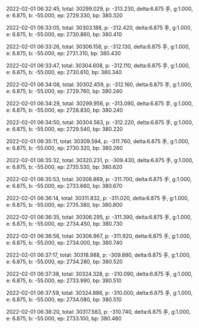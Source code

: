 2022-02-01 06:32:45, total: 30299.029, p: -313.230, delta:6.875 手, g:1.000, e: 6.875, b: -55.000, ep: 2729.330, bp: 380.320

2022-02-01 06:33:05, total: 30303.188, p: -312.420, delta:6.875 手, g:1.000, e: 6.875, b: -55.000, ep: 2730.860, bp: 380.410

2022-02-01 06:33:26, total: 30306.158, p: -312.130, delta:6.875 手, g:1.000, e: 6.875, b: -55.000, ep: 2731.310, bp: 380.430

2022-02-01 06:33:47, total: 30304.608, p: -312.110, delta:6.875 手, g:1.000, e: 6.875, b: -55.000, ep: 2730.610, bp: 380.340

2022-02-01 06:34:08, total: 30302.459, p: -312.160, delta:6.875 手, g:1.000, e: 6.875, b: -55.000, ep: 2729.760, bp: 380.240

2022-02-01 06:34:29, total: 30299.956, p: -313.090, delta:6.875 手, g:1.000, e: 6.875, b: -55.000, ep: 2728.830, bp: 380.240

2022-02-01 06:34:50, total: 30304.563, p: -312.220, delta:6.875 手, g:1.000, e: 6.875, b: -55.000, ep: 2729.540, bp: 380.220

2022-02-01 06:35:11, total: 30309.594, p: -311.760, delta:6.875 手, g:1.000, e: 6.875, b: -55.000, ep: 2730.320, bp: 380.260

2022-02-01 06:35:32, total: 30320.231, p: -309.430, delta:6.875 手, g:1.000, e: 6.875, b: -55.000, ep: 2735.530, bp: 380.620

2022-02-01 06:35:53, total: 30308.869, p: -311.700, delta:6.875 手, g:1.000, e: 6.875, b: -55.000, ep: 2733.660, bp: 380.670

2022-02-01 06:36:14, total: 30311.832, p: -311.020, delta:6.875 手, g:1.000, e: 6.875, b: -55.000, ep: 2735.380, bp: 380.800

2022-02-01 06:36:35, total: 30306.295, p: -311.390, delta:6.875 手, g:1.000, e: 6.875, b: -55.000, ep: 2734.450, bp: 380.730

2022-02-01 06:36:56, total: 30306.967, p: -311.920, delta:6.875 手, g:1.000, e: 6.875, b: -55.000, ep: 2734.000, bp: 380.740

2022-02-01 06:37:17, total: 30318.988, p: -309.880, delta:6.875 手, g:1.000, e: 6.875, b: -55.000, ep: 2734.280, bp: 380.520

2022-02-01 06:37:38, total: 30324.328, p: -310.090, delta:6.875 手, g:1.000, e: 6.875, b: -55.000, ep: 2733.990, bp: 380.510

2022-02-01 06:37:59, total: 30324.886, p: -310.000, delta:6.875 手, g:1.000, e: 6.875, b: -55.000, ep: 2734.080, bp: 380.510

2022-02-01 06:38:20, total: 30317.583, p: -310.740, delta:6.875 手, g:1.000, e: 6.875, b: -55.000, ep: 2733.100, bp: 380.480